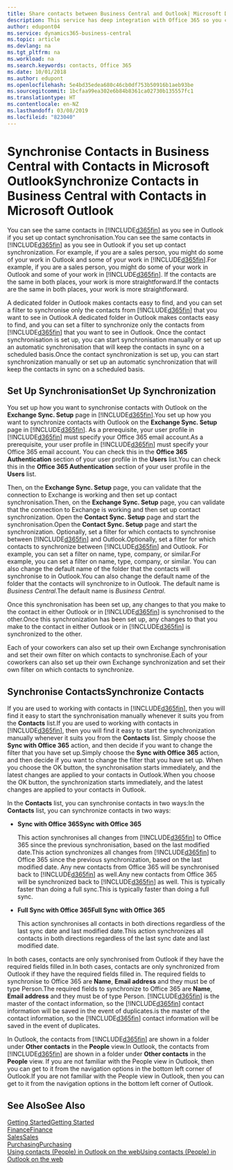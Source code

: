 ```yaml
---
title: Share contacts between Business Central and Outlook| Microsoft Docs
description: This service has deep integration with Office 365 so you can share contacts between Outlook and Business Central.
author: edupont04
ms.service: dynamics365-business-central
ms.topic: article
ms.devlang: na
ms.tgt_pltfrm: na
ms.workload: na
ms.search.keywords: contacts, Office 365
ms.date: 10/01/2018
ms.author: edupont
ms.openlocfilehash: 5e4bd35edea680c46cb0df753b50916b1aeb93be
ms.sourcegitcommit: 1bcfaa99ea302e6b84b8361ca02730b135557fc1
ms.translationtype: HT
ms.contentlocale: en-NZ
ms.lasthandoff: 03/08/2019
ms.locfileid: "823040"
---
```

# <a name="synchronize-contacts-in-business-central-with-contacts-in-microsoft-outlook"></a><span data-ttu-id="7426a-103">Synchronise Contacts in Business Central with Contacts in Microsoft Outlook</span><span class="sxs-lookup"><span data-stu-id="7426a-103">Synchronize Contacts in Business Central with Contacts in Microsoft Outlook</span></span>
<span data-ttu-id="7426a-104">You can see the same contacts in [!INCLUDE[d365fin](includes/d365fin_md.md)] as you see in Outlook if you set up contact synchronisation.</span><span class="sxs-lookup"><span data-stu-id="7426a-104">You can see the same contacts in [!INCLUDE[d365fin](includes/d365fin_md.md)] as you see in Outlook if you set up contact synchronization.</span></span> <span data-ttu-id="7426a-105">For example, if you are a sales person, you might do some of your work in Outlook and some of your work in [!INCLUDE[d365fin](includes/d365fin_md.md)].</span><span class="sxs-lookup"><span data-stu-id="7426a-105">For example, if you are a sales person, you might do some of your work in Outlook and some of your work in [!INCLUDE[d365fin](includes/d365fin_md.md)].</span></span> <span data-ttu-id="7426a-106">If the contacts are the same in both places, your work is more straightforward.</span><span class="sxs-lookup"><span data-stu-id="7426a-106">If the contacts are the same in both places, your work is more straightforward.</span></span>  

<span data-ttu-id="7426a-107">A dedicated folder in Outlook makes contacts easy to find, and you can set a filter to synchronise only the contacts from [!INCLUDE[d365fin](includes/d365fin_md.md)] that you want to see in Outlook.</span><span class="sxs-lookup"><span data-stu-id="7426a-107">A dedicated folder in Outlook makes contacts easy to find, and you can set a filter to synchronize only the contacts from [!INCLUDE[d365fin](includes/d365fin_md.md)] that you want to see in Outlook.</span></span> <span data-ttu-id="7426a-108">Once the contact synchronisation is set up, you can start synchronisation manually or set up an automatic synchronisation that will keep the contacts in sync on a scheduled basis.</span><span class="sxs-lookup"><span data-stu-id="7426a-108">Once the contact synchronization is set up, you can start synchronization manually or set up an automatic synchronization that will keep the contacts in sync on a scheduled basis.</span></span>  

## <a name="set-up-synchronization"></a><span data-ttu-id="7426a-109">Set Up Synchronisation</span><span class="sxs-lookup"><span data-stu-id="7426a-109">Set Up Synchronization</span></span>
<span data-ttu-id="7426a-110">You set up how you want to synchronise contacts with Outlook on the **Exchange Sync. Setup** page in [!INCLUDE[d365fin](includes/d365fin_md.md)].</span><span class="sxs-lookup"><span data-stu-id="7426a-110">You set up how you want to synchronize contacts with Outlook on the **Exchange Sync. Setup** page in [!INCLUDE[d365fin](includes/d365fin_md.md)].</span></span> <span data-ttu-id="7426a-111">As a prerequisite, your user profile in [!INCLUDE[d365fin](includes/d365fin_md.md)] must specify your Office 365 email account.</span><span class="sxs-lookup"><span data-stu-id="7426a-111">As a prerequisite, your user profile in [!INCLUDE[d365fin](includes/d365fin_md.md)] must specify your Office 365 email account.</span></span> <span data-ttu-id="7426a-112">You can check this in the **Office 365 Authentication** section of your user profile in the **Users** list.</span><span class="sxs-lookup"><span data-stu-id="7426a-112">You can check this in the **Office 365 Authentication** section of your user profile in the **Users** list.</span></span>  

<span data-ttu-id="7426a-113">Then, on the **Exchange Sync. Setup** page, you can validate that the connection to Exchange is working and then set up contact synchronisation.</span><span class="sxs-lookup"><span data-stu-id="7426a-113">Then, on the **Exchange Sync. Setup** page, you can validate that the connection to Exchange is working and then set up contact synchronization.</span></span> <span data-ttu-id="7426a-114">Open the **Contact Sync. Setup** page and start the synchronisation.</span><span class="sxs-lookup"><span data-stu-id="7426a-114">Open the **Contact Sync. Setup** page and start the synchronization.</span></span> <span data-ttu-id="7426a-115">Optionally, set a filter for which contacts to synchronise between [!INCLUDE[d365fin](includes/d365fin_md.md)] and Outlook.</span><span class="sxs-lookup"><span data-stu-id="7426a-115">Optionally, set a filter for which contacts to synchronize between [!INCLUDE[d365fin](includes/d365fin_md.md)] and Outlook.</span></span> <span data-ttu-id="7426a-116">For example, you can set a filter on name, type, company, or similar.</span><span class="sxs-lookup"><span data-stu-id="7426a-116">For example, you can set a filter on name, type, company, or similar.</span></span> <span data-ttu-id="7426a-117">You can also change the default name of the folder that the contacts will synchronise to in Outlook.</span><span class="sxs-lookup"><span data-stu-id="7426a-117">You can also change the default name of the folder that the contacts will synchronize to in Outlook.</span></span> <span data-ttu-id="7426a-118">The default name is *Business Central*.</span><span class="sxs-lookup"><span data-stu-id="7426a-118">The default name is *Business Central*.</span></span>  

<span data-ttu-id="7426a-119">Once this synchronisation has been set up, any changes to that you make to the contact in either Outlook or in [!INCLUDE[d365fin](includes/d365fin_md.md)] is synchronised to the other.</span><span class="sxs-lookup"><span data-stu-id="7426a-119">Once this synchronization has been set up, any changes to that you make to the contact in either Outlook or in [!INCLUDE[d365fin](includes/d365fin_md.md)] is synchronized to the other.</span></span>  

<span data-ttu-id="7426a-120">Each of your coworkers can also set up their own Exchange synchronisation and set their own filter on which contacts to synchronise.</span><span class="sxs-lookup"><span data-stu-id="7426a-120">Each of your coworkers can also set up their own Exchange synchronization and set their own filter on which contacts to synchronize.</span></span>  

## <a name="synchronize-contacts"></a><span data-ttu-id="7426a-121">Synchronise Contacts</span><span class="sxs-lookup"><span data-stu-id="7426a-121">Synchronize Contacts</span></span>
<span data-ttu-id="7426a-122">If you are used to working with contacts in [!INCLUDE[d365fin](includes/d365fin_md.md)], then you will find it easy to start the synchronisation manually whenever it suits you from the **Contacts** list.</span><span class="sxs-lookup"><span data-stu-id="7426a-122">If you are used to working with contacts in [!INCLUDE[d365fin](includes/d365fin_md.md)], then you will find it easy to start the synchronization manually whenever it suits you from the **Contacts** list.</span></span> <span data-ttu-id="7426a-123">Simply choose the **Sync with Office 365** action, and then decide if you want to change the filter that you have set up.</span><span class="sxs-lookup"><span data-stu-id="7426a-123">Simply choose the **Sync with Office 365** action, and then decide if you want to change the filter that you have set up.</span></span> <span data-ttu-id="7426a-124">When you choose the OK button, the synchronisation starts immediately, and the latest changes are applied to your contacts in Outlook.</span><span class="sxs-lookup"><span data-stu-id="7426a-124">When you choose the OK button, the synchronization starts immediately, and the latest changes are applied to your contacts in Outlook.</span></span>  

<span data-ttu-id="7426a-125">In the **Contacts** list, you can synchronise contacts in two ways:</span><span class="sxs-lookup"><span data-stu-id="7426a-125">In the **Contacts** list, you can synchronize contacts in two ways:</span></span>

* <span data-ttu-id="7426a-126">**Sync with Office 365**</span><span class="sxs-lookup"><span data-stu-id="7426a-126">**Sync with Office 365**</span></span>

  <span data-ttu-id="7426a-127">This action synchronises all changes from [!INCLUDE[d365fin](includes/d365fin_md.md)] to Office 365 since the previous synchronisation, based on the last modified date.</span><span class="sxs-lookup"><span data-stu-id="7426a-127">This action synchronizes all changes from [!INCLUDE[d365fin](includes/d365fin_md.md)] to Office 365 since the previous synchronization, based on the last modified date.</span></span> <span data-ttu-id="7426a-128">Any new contacts from Office 365 will be synchronised back to [!INCLUDE[d365fin](includes/d365fin_md.md)] as well.</span><span class="sxs-lookup"><span data-stu-id="7426a-128">Any new contacts from Office 365 will be synchronized back to [!INCLUDE[d365fin](includes/d365fin_md.md)] as well.</span></span> <span data-ttu-id="7426a-129">This is typically faster than doing a full sync.</span><span class="sxs-lookup"><span data-stu-id="7426a-129">This is typically faster than doing a full sync.</span></span>  

* <span data-ttu-id="7426a-130">**Full Sync with Office 365**</span><span class="sxs-lookup"><span data-stu-id="7426a-130">**Full Sync with Office 365**</span></span>

  <span data-ttu-id="7426a-131">This action synchronises all contacts in both directions regardless of the last sync date and last modified date.</span><span class="sxs-lookup"><span data-stu-id="7426a-131">This action synchronizes all contacts in both directions regardless of the last sync date and last modified date.</span></span>  

<span data-ttu-id="7426a-132">In both cases, contacts are only synchronised from Outlook if they have the required fields filled in.</span><span class="sxs-lookup"><span data-stu-id="7426a-132">In both cases, contacts are only synchronized from Outlook if they have the required fields filled in.</span></span> <span data-ttu-id="7426a-133">The required fields to synchronise to Office 365 are **Name**, **Email address** and they must be of type Person.</span><span class="sxs-lookup"><span data-stu-id="7426a-133">The required fields to synchronize to Office 365 are **Name**, **Email address** and they must be of type Person.</span></span> [!INCLUDE[d365fin](includes/d365fin_md.md)] <span data-ttu-id="7426a-134">is the master of the contact information, so the [!INCLUDE[d365fin](includes/d365fin_md.md)] contact information will be saved in the event of duplicates.</span><span class="sxs-lookup"><span data-stu-id="7426a-134">is the master of the contact information, so the [!INCLUDE[d365fin](includes/d365fin_md.md)] contact information will be saved in the event of duplicates.</span></span>  

<span data-ttu-id="7426a-135">In Outlook, the contacts from [!INCLUDE[d365fin](includes/d365fin_md.md)] are shown in a folder under **Other contacts** in the **People**  view.</span><span class="sxs-lookup"><span data-stu-id="7426a-135">In Outlook, the contacts from [!INCLUDE[d365fin](includes/d365fin_md.md)] are shown in a folder under **Other contacts** in the **People**  view.</span></span> <span data-ttu-id="7426a-136">If you are not familiar with the People view in Outlook, then you can get to it from the navigation options in the bottom left corner of Outlook.</span><span class="sxs-lookup"><span data-stu-id="7426a-136">If you are not familiar with the People view in Outlook, then you can get to it from the navigation options in the bottom left corner of Outlook.</span></span>  

## <a name="see-also"></a><span data-ttu-id="7426a-137">See Also</span><span class="sxs-lookup"><span data-stu-id="7426a-137">See Also</span></span>
[<span data-ttu-id="7426a-138">Getting Started</span><span class="sxs-lookup"><span data-stu-id="7426a-138">Getting Started</span></span>](product-get-started.md)  
[<span data-ttu-id="7426a-139">Finance</span><span class="sxs-lookup"><span data-stu-id="7426a-139">Finance</span></span>](finance.md)  
[<span data-ttu-id="7426a-140">Sales</span><span class="sxs-lookup"><span data-stu-id="7426a-140">Sales</span></span>](sales-manage-sales.md)  
[<span data-ttu-id="7426a-141">Purchasing</span><span class="sxs-lookup"><span data-stu-id="7426a-141">Purchasing</span></span>](purchasing-manage-purchasing.md)  
[<span data-ttu-id="7426a-142">Using contacts (People) in Outlook on the web</span><span class="sxs-lookup"><span data-stu-id="7426a-142">Using contacts (People) in Outlook on the web</span></span>](https://support.office.com/en-us/article/Using-contacts-People-in-Outlook-on-the-web-1e3438c7-26b2-420c-87de-3cea9d31b5cb?appver=OWB150)  
